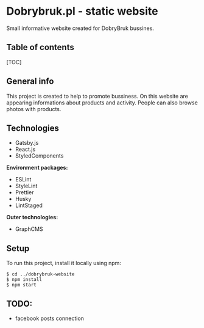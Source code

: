 # Dobrybruk.pl - static website

Small informative website created for DobryBruk bussines.

## Table of contents

[TOC]

## General info

This project is created to help to promote bussiness.
On this website are appearing informations about products and activity.
People can also browse photos with products.

## Technologies

* Gatsby.js
* React.js
* StyledComponents

**Environment packages:**
* ESLint
* StyleLint
* Prettier
* Husky
* LintStaged

**Outer technologies:**
* GraphCMS

## Setup
To run this project, install it locally using npm:

```
$ cd ../dobrybruk-website
$ npm install
$ npm start
```

## TODO:

* facebook posts connection
